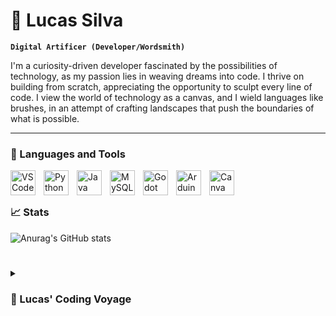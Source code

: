 # 🧪 Lucas Silva

**`Digital Artificer (Developer/Wordsmith)`**

I'm a curiosity-driven developer fascinated by the possibilities of technology, as my passion lies in weaving dreams into code. I thrive on building from scratch, appreciating the opportunity to sculpt every line of code. I view the world of technology as a canvas, and I wield languages like brushes, in an attempt of crafting landscapes that push the boundaries of what is possible.

---

### 🧰 Languages and Tools

<img align="left" alt="VS Code" width=40px style="padding-right:10px;" src="https://cdn.jsdelivr.net/gh/devicons/devicon/icons/vscode/vscode-original.svg"/>
<img align="left" alt="Python" width=40px style="padding-right:10px;" src="https://cdn.jsdelivr.net/gh/devicons/devicon/icons/python/python-original.svg"/>
<img align="left" alt="Java" width=40px style="padding-right:10px;" src="https://cdn.jsdelivr.net/gh/devicons/devicon/icons/java/java-original.svg"/>
<img align="left" alt="MySQL" width=40px style="padding-right:10px;" src="https://cdn.jsdelivr.net/gh/devicons/devicon/icons/mysql/mysql-original.svg"/>
<img align="left" alt="Godot" width=40px style="padding-right:10px;" src="https://cdn.jsdelivr.net/gh/devicons/devicon/icons/godot/godot-original.svg"/>
<img align="left" alt="Arduino" width=40px style="padding-right:10px;" src="https://cdn.jsdelivr.net/gh/devicons/devicon/icons/arduino/arduino-original.svg"/>
<img align="left" alt="Canva" width=40px style="padding-right:10px;" src="https://cdn.jsdelivr.net/gh/devicons/devicon/icons/canva/canva-original.svg"/>
<br/>

#

### 📈 Stats

![Anurag's GitHub stats](https://github-readme-stats.vercel.app/api?username=lorrust&show_icons=true&theme=dracula)

#

<details>
  <summary><h3>🌌 Lucas' Coding Voyage</summary>
I embarked on my software journey as an inquisitive high school student, captivated by the intricate mechanics of gaming and the logic that surrounded them. With each passing year, my passion for creating experiences that others could enjoy grew stronger. I harnessed this drive to delve into new realms of knowledge, immersing myself in Arduino projects, electronic systems and block-based coding languages like Scratch. As my attention drifted towards the field of technology and digital craftsmanship, I found myself studying programming logic and fundamental coding syntaxes. Here, I discovered a world of orderliness, beautifully forged through systematic reasoning and logic. This path allowed me to merge my inherent creativity with the art of problem-solving, breathing life into dreams and concepts. Today, I'm pursuing a software engineering course at a respected university here in my region.
</details>
